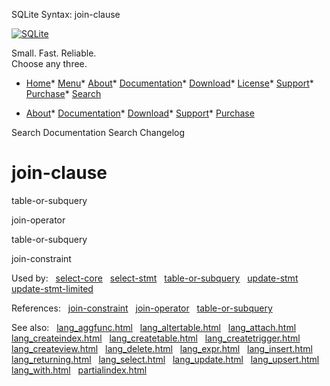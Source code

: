 




SQLite Syntax: join\-clause




[![SQLite](../images/sqlite370_banner.gif)](../index.html)


Small. Fast. Reliable.  
Choose any three.


* [Home](../index.html)* [Menu](javascript:void(0))* [About](../about.html)* [Documentation](../docs.html)* [Download](../download.html)* [License](../copyright.html)* [Support](../support.html)* [Purchase](../prosupport.html)* [Search](javascript:void(0))




* [About](../about.html)* [Documentation](../docs.html)* [Download](../download.html)* [Support](../support.html)* [Purchase](../prosupport.html)






Search Documentation
Search Changelog







# join\-clause








table\-or\-subquery



join\-operator



table\-or\-subquery



join\-constraint










  


Used by:   [select\-core](./select-core.html)   [select\-stmt](./select-stmt.html)   [table\-or\-subquery](./table-or-subquery.html)   [update\-stmt](./update-stmt.html)   [update\-stmt\-limited](./update-stmt-limited.html)  

References:   [join\-constraint](./join-constraint.html)   [join\-operator](./join-operator.html)   [table\-or\-subquery](./table-or-subquery.html)  

See also:   [lang\_aggfunc.html](../lang_aggfunc.html)   [lang\_altertable.html](../lang_altertable.html)   [lang\_attach.html](../lang_attach.html)   [lang\_createindex.html](../lang_createindex.html)   [lang\_createtable.html](../lang_createtable.html)   [lang\_createtrigger.html](../lang_createtrigger.html)   [lang\_createview.html](../lang_createview.html)   [lang\_delete.html](../lang_delete.html)   [lang\_expr.html](../lang_expr.html)   [lang\_insert.html](../lang_insert.html)   [lang\_returning.html](../lang_returning.html)   [lang\_select.html](../lang_select.html)   [lang\_update.html](../lang_update.html)   [lang\_upsert.html](../lang_upsert.html)   [lang\_with.html](../lang_with.html)   [partialindex.html](../partialindex.html)

